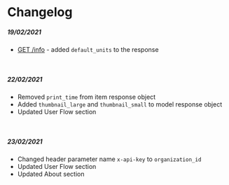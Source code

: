 # Changelog

##### 19/02/2021
- [GET /info](../reference/ctq-widget-api.v1.yaml/paths/~1info/get) - added ```default_units``` to the response

<br/>

##### 22/02/2021
- Removed `print_time` from item response object
- Added `thumbnail_large` and `thumbnail_small` to model response object
- Updated User Flow section

<br/>

##### 23/02/2021
- Changed header parameter name `x-api-key` to `organization_id`
- Updated User Flow section
- Updated About section
